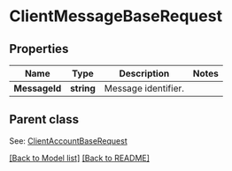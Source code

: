 # ClientMessageBaseRequest
## Properties
Name | Type | Description | Notes
------------ | ------------- | ------------- | -------------
**MessageId** | **string** | Message identifier.              | 

## Parent class

See: [ClientAccountBaseRequest](ClientAccountBaseRequest.md)

[[Back to Model list]](Models.md) [[Back to README]](README.md)

